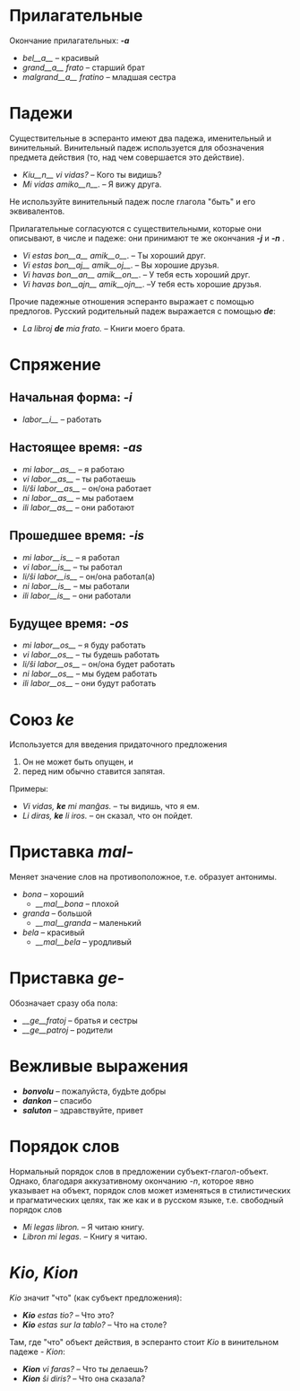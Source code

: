# Прилагательные

Окончание прилагательных: *__-a__*

- *bel__a__* – красивый
- *grand__a__ frato* – старший брат
- *malgrand__a__ fratino* – младшая сестра

# Падежи

Существительные в эсперанто имеют два падежа, именительный и винительный. Винительный падеж используется для обозначения предмета действия (то, над чем совершается это действие).

- *Kiu__n__ vi vidas?* – Кого ты видишь?
- *Mi vidas amiko__n__*. – Я вижу друга.

Не используйте винительный падеж после глагола "быть" и его эквивалентов.

Прилагательные согласуются с существительными, которые они описывают, в числе и падеже: они принимают те же окончания *__-j__* и *__-n__* .

- *Vi estas bon__a__ amik__o__*. – Ты хороший друг.
- *Vi estas bon__aj__ amik__oj__*. – Вы хорошие друзья.
- *Vi havas bon__an__ amik__on__*. – У тебя есть хороший друг.
- *Vi havas bon__ajn__ amik__ojn__*. –У тебя есть хорошие друзья.

Прочие падежные отношения эсперанто выражает с помощью предлогов. Русский родительный падеж выражается с помощью *__de__*:

- *La libroj __de__ mia frato.* – Книги моего брата.

# Спряжение 

## Начальная форма: *-i*
  
- *labor__i__*          – работать

## Настоящее время: *-as*

- *mi labor__as__*      – я работаю
- *vi labor__as__*      – ты работаешь
- *li/ŝi labor__as__*   – он/она работает
- *ni labor__as__*      – мы работаем
- *ili labor__as__*     – они работают

## Прошедшее время: *-is*

- *mi labor__is__*      – я работал
- *vi labor__is__*      – ты работал
- *li/ŝi labor__is__*   – он/она работал(а)
- *ni labor__is__*      – мы работали
- *ili labor__is__*     – они работали

## Будущее время: *-os*

- *mi labor__os__*      – я буду работать
- *vi labor__os__*      – ты будешь работать
- *li/ŝi labor__os__*   – он/она будет работать
- *ni labor__os__*      – мы будем работать
- *ili labor__os__*     – они будут работать

# Союз *ke*

Используется для введения придаточного предложения

1. Он не может быть опущен, и
2. перед ним обычно ставится запятая.

Примеры:

- *Vi vidas, __ke__ mi manĝas.* – ты видишь, что я ем.
- *Li diras, __ke__ li iros.* – он сказал, что он пойдет.

# Приставка *mal-*

Меняет значение слов на противоположное, т.е. образует антонимы.

- *bona* – хороший
  - *__mal__bona* – плохой
- *granda* – большой
  - *__mal__granda* – маленький
- *bela* – красивый
  - *__mal__bela* – уродливый

# Приставка *ge-*

Обозначает сразу оба пола:

- *__ge__fratoj* – братья и сестры
- *__ge__patroj* – родители

# Вежливые выражения

- *__bonvolu__* – пожалуйста, будЬте добры
- *__dankon__* – спасибо
- *__saluton__* – здравствуйте, привет

# Порядок слов

Нормальный порядок слов в предложении субъект-глагол-объект. Однако, благодаря аккузативному окончанию *-n*, которое явно указывает на объект, порядок слов может изменяться в стилистических и прагматических целях, так же как и в русском языке, т.е. свободный порядок слов

- *Mi legas libron.* – Я читаю книгу.
- *Libron mi legas.* – Книгу я читаю.

# *Kio, Kion*

*Kio* значит "что" (как субъект предложения):

- *__Kio__ estas tio?* – Что это?
- *__Kio__ estas sur la tablo?* – Что на столе?

Там, где "что" объект действия, в эсперанто стоит *Kio* в винительном падеже - *Kion*:

- *__Kion__ vi faras?* – Что ты делаешь?
- *__Kion__ ŝi diris?* – Что она сказала?
